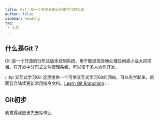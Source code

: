 ```yaml
---
title: Git：每一个开发者都必须要学习的工具
author: false
sidebar: heading
tag: 
 - 工具
---
```


## 什么是Git？

Git 是一个开源的分布式版本控制系统，用于敏捷高效地处理任何或小或大的项目。在开发中分布式文件管理系统，可以便于多人协作开发。

:::tip 交互式学习Git
这里提供一个可供交互式学习Git的网站，可以先学起来，后面我会陆续更新常用指令文档。[Learn Git Branching](https://learngitbranching.js.org/?locale=zh_CN)
:::

## Git初步

我觉得我应该先去写作业